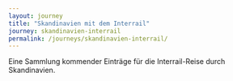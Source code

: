 ```yaml
---
layout: journey
title: "Skandinavien mit dem Interrail"
journey: skandinavien-interrail
permalink: /journeys/skandinavien-interrail/
---
```


Eine Sammlung kommender Einträge für die Interrail-Reise durch Skandinavien.

